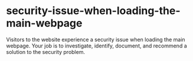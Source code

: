# security-issue-when-loading-the-main-webpage
Visitors to the website experience a security issue when loading the main webpage. Your job is to investigate, identify, document, and recommend a solution to the security problem. 
